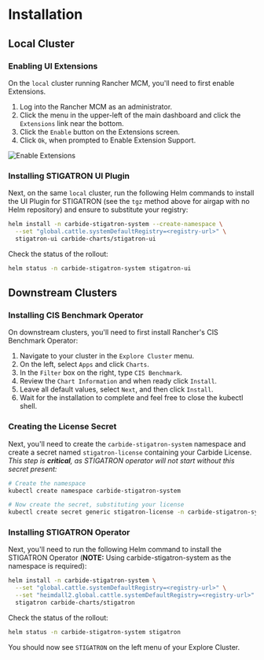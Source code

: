 # Installation

## Local Cluster

### Enabling UI Extensions

On the `local` cluster running Rancher MCM, you'll need to first enable Extensions.

1. Log into the Rancher MCM as an administrator.
2. Click the menu in the upper-left of the main dashboard and click the `Extensions` link near the bottom.
3. Click the `Enable` button on the Extensions screen.
4. Click `Ok`, when prompted to Enable Extension Support.

![Enable Extensions](/img/stigatron/enable-extensions.png)

### Installing STIGATRON UI Plugin

Next, on the same `local` cluster, run the following Helm commands to install the UI Plugin for STIGATRON (see the `tgz` method above for airgap with no Helm repository) and ensure to substitute your registry:

```bash
helm install -n carbide-stigatron-system --create-namespace \
  --set "global.cattle.systemDefaultRegistry=<registry-url>" \
  stigatron-ui carbide-charts/stigatron-ui
```

Check the status of the rollout:

```bash
helm status -n carbide-stigatron-system stigatron-ui
```

## Downstream Clusters

### Installing CIS Benchmark Operator

On downstream clusters, you'll need to first install Rancher's CIS Benchmark Operator:

1. Navigate to your cluster in the `Explore Cluster` menu.
2. On the left, select `Apps` and click `Charts`.
3. In the `Filter` box on the right, type `CIS Benchmark`.
4. Review the `Chart Information` and when ready click `Install`.
5. Leave all default values, select `Next`, and then click `Install`.
6. Wait for the installation to complete and feel free to close the kubectl shell.

### Creating the License Secret

Next, you'll need to create the `carbide-stigatron-system` namespace and create a secret named `stigatron-license` containing your Carbide License. _This step is **critical**, as STIGATRON operator will not start without this secret present:_

```bash
# Create the namespace
kubectl create namespace carbide-stigatron-system

# Now create the secret, substituting your license
kubectl create secret generic stigatron-license -n carbide-stigatron-system --from-literal=license=YOUR_LICENSE_HERE
```

### Installing STIGATRON Operator

Next, you'll need to run the following Helm command to install the STIGATRON Operator (**NOTE:** Using carbide-stigatron-system as the namespace is required):

```bash
helm install -n carbide-stigatron-system \
  --set "global.cattle.systemDefaultRegistry=<registry-url>" \
  --set "heimdall2.global.cattle.systemDefaultRegistry=<registry-url>" \
  stigatron carbide-charts/stigatron
```

Check the status of the rollout:

```bash
helm status -n carbide-stigatron-system stigatron
```

You should now see `STIGATRON` on the left menu of your Explore Cluster.

